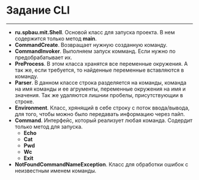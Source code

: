 # Задание CLI
---

-  **ru.spbau.mit.Shell**.
Основой класс для запуска проекта. В нем содержится только метод **main**.
- **CommandCreate**. Возвращает нужную созданную команду.
- **CommandInvoker**. Выполняем запуск комманд. Если нужно по предобрабатывает их.
- **PreProcess**. В этом класса хранятся все переменные окружения. А так же, если требуется, то найденные переменные вставляются в команду.
- **Parser**. В данном классе строка разделяется на команды, команда на имя команды и ее агрументы, переменные окружения на имя и значения. Так же удаляются лишнии пробелы, присутствующии в строке.
- **Environment**. Класс, хрянящий в себе строку с поток ввода/вывода, для того, чтобы можно было передавать информацию через пайп.
- **Command**. Интерфейс, который реализует любая команда. Содердит только метод для запуска.
	- **Echo**
	- **Cat**
	- **Pwd**
	- **Wc**
	- **Exit**
- **NotFoundCommandNameException**. Класс для обработки ошибок с неизвестным именем команды.
